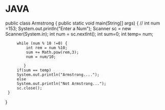 #  JAVA 
public class Armstrong {
    public static void main(String[] args) {
        // int num =153;
        System.out.println("Enter a Num");
        Scanner sc = new Scanner(System.in);
        int num = sc.nextInt();
         int sum=0;
         int temp= num;
 
         while (num % 10 !=0) {
             int rem = num %10;
             sum += Math.pow(rem,3);
             num = num/10;
            
            }
         if(sum == temp)
         System.out.println("Armstrong....");
         else
         System.out.println("Not Armstrong...");
         sc.close();
     }
}


